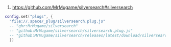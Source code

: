 
1. https://github.com/MrMugame/silversearch#silversearch

```lua
config.set("plugs", {
  "file://.space/_plug/silversearch.plug.js"
  -- "ghr:MrMugame/silversearch"
  -- "github:MrMugame/silversearch/silversearch.plug.js"
  -- "github:MrMugame/silversearch/releases/latest/download/silversearch.plug.js"
  })
```
